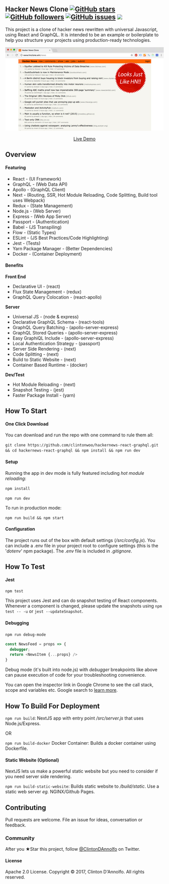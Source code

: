 ## Hacker News Clone  [![GitHub stars](https://img.shields.io/github/stars/clintonwoo/hackernews-react-graphql.svg?style=social&label=Star)](https://github.com/clintonwoo/hackernews-react-graphql/stargazers) [![GitHub followers](https://img.shields.io/github/followers/clintonwoo.svg?style=social&label=Follow)](https://github.com/clintonwoo/hackernews-react-graphql/) [![GitHub issues](https://img.shields.io/github/issues/clintonwoo/hackernews-react-graphql.svg)](https://github.com/clintonwoo/hackernews-react-graphql/issues) [![](https://img.shields.io/github/issues-pr-raw/clintonwoo/hackernews-react-graphql.svg)](https://github.com/clintonwoo/hackernews-react-graphql/pulls)

This project is a clone of hacker news rewritten with universal Javascript, using React and GraphQL. It is intended to be an example or boilerplate to help you structure your projects using production-ready technologies.
<p align="center" margin-bottom="0">
  <a href="http://www.hnclone.win" target="_blank">
    <img alt="Hacker News Clone Demo" width="auto" height="auto" src="docs/HN-Demo.jpg">
  </a>
</p>
<p align="center">
  <a href="http://www.hnclone.win">Live Demo</a>
</p>

## Overview

#### Featuring
- React - (UI Framework)
- GraphQL - (Web Data API)
- Apollo - (GraphQL Client)
- Next - (Routing, SSR, Hot Module Reloading, Code Splitting, Build tool uses Webpack)
- Redux - (State Management)
- Node.js - (Web Server)
- Express - (Web App Server)
- Passport - (Authentication)
- Babel - (JS Transpiling)
- Flow - (Static Types)
- ESLint - (JS Best Practices/Code Highlighting)
- Jest - (Tests)
- Yarn Package Manager - (Better Dependencies)
- Docker - (Container Deployment)

#### Benefits
**Front End**
- Declarative UI - (react)
- Flux State Management - (redux)
- GraphQL Query Colocation - (react-apollo)

**Server**
- Universal JS - (node & express)
- Declarative GraphQL Schema - (react-tools)
- GraphQL Query Batching - (apollo-server-express)
- GraphQL Stored Queries - (apollo-server-express)
- Easy GraphiQL Include - (apollo-server-express)
- Local Authentication Strategy - (passport)
- Server Side Rendering - (next)
- Code Splitting - (next)
- Build to Static Website - (next)
- Container Based Runtime - (docker)

**Dev/Test**
- Hot Module Reloading - (next)
- Snapshot Testing - (jest)
- Faster Package Install - (yarn)

## How To Start

#### One Click Download

You can download and run the repo with one command to rule them all:

`git clone https://github.com/clintonwoo/hackernews-react-graphql.git && cd hackernews-react-graphql && npm install && npm run dev`

#### Setup

Running the app in dev mode is fully featured including *hot module reloading*:

`npm install`

`npm run dev`

To run in production mode:

`npm run build && npm start`

#### Configuration

The project runs out of the box with default settings (*/src/config.js*). You can include a .env file in your project root to configure settings (this is the '*dotenv*' npm package). The *.env* file is included in *.gitignore*.

## How To Test

#### Jest

`npm test`

This project uses Jest and can do snapshot testing of React components. Whenever a component is changed, please update the snapshots using `npm test -- -u` or `jest --updateSnapshot`.

#### Debugging

```npm run debug-mode ```

```js
const NewsFeed = props => {
  debugger;
  return <NewsItem {...props} />
}
```

Debug mode (it's built into node.js) with *debugger* breakpoints like above can pause execution of code for your troubleshooting convenience.

You can open the inspector link in Google Chrome to see the call stack, scope and variables etc. Google search to [learn more](https://medium.com/@paul_irish/debugging-node-js-nightlies-with-chrome-devtools-7c4a1b95ae27).

## How To Build For Deployment

`npm run build`: NextJS app with entry point */src/server.js* that uses Node.js/Express.

OR

`npm run build-docker`
Docker Container: Builds a docker container using Dockerfile.


#### Static Website (Optional)

NextJS lets us make a powerful static website but you need to consider if you need server side rendering.

`npm run build-static-website`: Builds static website to */build/static*. Use a static web server *eg.* NGINX/Github Pages.


## Contributing
Pull requests are welcome. File an issue for ideas, conversation or feedback.

### Community
After you ★Star this project, follow [@ClintonDAnnolfo](https://twitter.com/clintondannolfo) on Twitter.

#### License
Apache 2.0 License. Copyright © 2017, Clinton D'Annolfo. All rights reserved.
